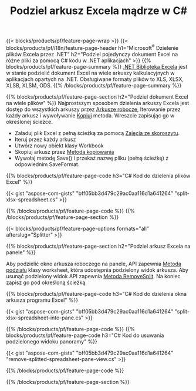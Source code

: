 ﻿---
title: Podziel arkusz Excela mądrze w C#
url: /pl/net/splitter/
description: C# kody źródłowe wyjaśniające, jak podzielić pliki Microsoft Excel na wiele plików w C#.NET aplikacjach wizualnych
---
{{< blocks/products/pf/feature-page-wrap >}}
{{< blocks/products/pf/i18n/feature-page-header h1="Microsoft<sup>&reg;</sup> Dzielenie plików Excela przez .NET" h2="Podziel pojedynczy dokument Excel na różne pliki za pomocą C# kodu w .NET aplikacjach" >}}
{{% blocks/products/pf/feature-page-summary %}}
[.NET Biblioteka Excela](/cells/net/) jest w stanie podzielić dokument Excel na wiele arkuszy kalkulacyjnych w aplikacjach opartych na .NET. Obsługiwane formaty plików to XLS, XLSX, XLSB, XLSM, ODS.
{{% /blocks/products/pf/feature-page-summary %}}

{{% blocks/products/pf/feature-page-section h2="Podziel dokument Excel na wiele plików" %}}
Najprostszym sposobem dzielenia arkuszy Excela jest dostęp do wszystkich arkuszy przez [Arkusze robocze](https://apireference.aspose.com/cells/net/aspose.cells/workbook/properties/worksheets), Iterowanie przez każdy arkusz i wywoływanie [Kopiuj](https://apireference.aspose.com/cells/net/aspose.cells/worksheet/methods/copy) metoda. Wreszcie zapisując go w określonej ścieżce. 

+ Załaduj plik Excel z pełną ścieżką za pomocą [Zajęcia ze skoroszytu](https://apireference.aspose.com/cells/net/aspose.cells/workbook).
+ Iteruj przez każdy arkusz
+ Utwórz nowy obiekt klasy Workbook
+ Skopiuj arkusz przez [Metoda kopiowania](https://apireference.aspose.com/cells/net/aspose.cells/worksheet/methods/copy)
+ Wywołaj metodę Save() i przekaż nazwę pliku (pełną ścieżkę) z odpowiednim SaveFormat.

{{% blocks/products/pf/feature-page-code h3="C# Kod do dzielenia plików Excel" %}}

{{< gist "aspose-com-gists" "bff05bb3d479c29ac0aa116d1a641264" "split-xlsx-spreadsheet.cs" >}}

{{% /blocks/products/pf/feature-page-code %}}
{{% /blocks/products/pf/feature-page-section %}}

{{< blocks/products/pf/feature-page-options formats="all" afterslug="Splitter" >}}

{{% blocks/products/pf/feature-page-section h2="Podziel arkusz Excela na panele" %}}

Aby podzielić okno arkusza roboczego na panele, API zapewnia [Metoda podziału](https://apireference.aspose.com/cells/net/aspose.cells/worksheet/methods/split) klasy worksheet, która udostępnia podzielony widok arkusza. Aby usunąć podzielony widok API zapewnia [Metoda RemoveSplit](https://apireference.aspose.com/cells/net/aspose.cells/worksheet/methods/removesplit). Na koniec zapisz go pod określoną ścieżką. 

{{% blocks/products/pf/feature-page-code h3="C# Kod do dzielenia okna arkusza programu Excel" %}}

{{< gist "aspose-com-gists" "bff05bb3d479c29ac0aa116d1a641264" "split-xlsx-spreadsheet-into-pane.cs" >}}

{{% /blocks/products/pf/feature-page-code %}}
{{% blocks/products/pf/feature-page-code h3="C# Kod do usuwania podzielonego widoku panoramy" %}}

{{< gist "aspose-com-gists" "bff05bb3d479c29ac0aa116d1a641264" "remove-splitted-spreadsheet-pane-view.cs" >}}

{{% /blocks/products/pf/feature-page-code %}}

{{% /blocks/products/pf/feature-page-section %}}
